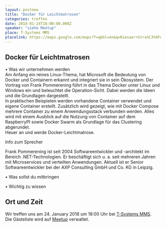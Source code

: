 ```yaml
---
layout: postnew
title: "Docker für Leichtmatrosen"
categories: treffen
date: 2018-01-24T18:00:00.000Z
speaker: "siehe Meetup"
place: T-Systems MMS
placelink: https://maps.google.com/maps?f=q&hl=en&q=Riesaer+Stra%C3%9Fe+5%2C+Dresden%2C+de
---
```


## Docker für Leichtmatrosen
<p>• Was wir unternehmen werden<br/>Am Anfang ein reines Linux-Thema, hat Microsoft die Bedeutung von Docker und Containern erkannt und integriert sie in sein Ökosystem. Der Vortrag von Frank Pommerening führt in das Thema Docker unter Linux und Windows ein und beleuchtet die Operation-Sicht. Dabei werden die Ideen und die Grundlagen dargestellt.<br/>In praktischen Beispielen werden vorhandene Container verwendet und eigene Container erstellt. Zusätzlich wird gezeigt, wie mit Docker Compose mehrere Container zu einem Anwendungsstack verbunden werden. Alles wird mit einem Ausblick auf die Nutzung von Container auf dem RaspberryPI sowie Docker Swarm als Grundlage für das Clustering abgerundet.<br/>Heuer an und werde Docker-Leichtmatrose.</p> <p>Info zum Sprecher</p> <p>Frank Pommerening ist seit 2004 Softwareentwickler und -architekt im Bereich .NET-Technologien. Er beschäftigt sich u. a. seit mehreren Jahren mit Microservices und verteilten Anwendungen. Aktuell ist er Senior Softwareentwickler bei der AXP Consulting GmbH und Co. KG in Leipzig.</p> <p>• Was sollst du mitbringen</p> <p>• Wichtig zu wissen</p> 

## Ort und Zeit
Wir treffen uns am 24. January 2018 um 18:00 Uhr bei [T-Systems MMS](https://maps.google.com/maps?f=q&hl=en&q=Riesaer+Stra%C3%9Fe+5%2C+Dresden%2C+de).  
Die Gästeliste wird auf [Meetup](https://www.meetup.com/NET-User-Group-Dresden/events/246626458/) verwaltet.

